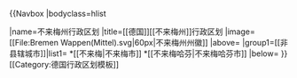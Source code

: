 {{Navbox
|bodyclass=hlist

|name=不来梅州行政区划
|title=[[德国]][[不来梅州]]行政区划
|image=[[File:Bremen Wappen(Mittel).svg|60px|不来梅州州徽]]
|above=
|group1=[[非县辖城市]]|list1=
*[[不来梅|不来梅市]]
*[[不来梅哈芬|不来梅哈芬市]]
|below=
}}<noinclude>
[[Category:德国行政区划模板]]
</noinclude>